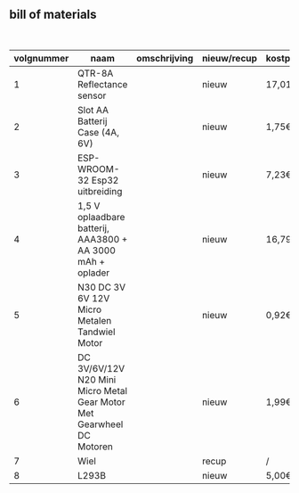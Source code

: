 ## bill of materials
<br />

|volgnummer|naam|omschrijving|nieuw/recup|kostprijs/stuk|aantal|subtotaal|
|----------|----|------------|-----------|---------|------|---------|
|         1| QTR-8A Reflectance sensor || nieuw | 17,01€ | 2 | 34,02€ |
|         2| Slot AA Batterij Case (4A, 6V) || nieuw |1,75€ | 2 | 3,5€|
|         3| ESP-WROOM-32 Esp32 uitbreiding || nieuw |7,23€| 1 |7,23€|
|         4| 1,5 V oplaadbare batterij, AAA3800 + AA 3000 mAh + oplader ||nieuw |16,79€| 1 |16,79€|
|         5| N30 DC 3V 6V 12V Micro Metalen Tandwiel Motor || nieuw | 0,92€ | 1 | 0,92€ |
|         6| DC 3V/6V/12V N20 Mini Micro Metal Gear Motor Met Gearwheel DC Motoren || nieuw | 1,99€ | 3 | 5,97€ |
|         7| Wiel || recup |/| 2 |/| 
|         8| L293B || nieuw | 5,00€ | 1 | 5,00€  

